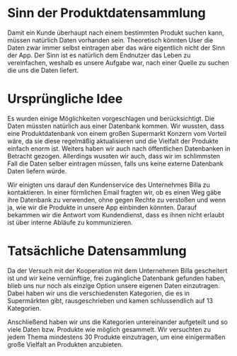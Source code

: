 # Sinn der Produktdatensammlung

Damit ein Kunde überhaupt nach einem bestimmten Produkt suchen kann, müssen natürlich Daten vorhanden sein. Theoretisch könnten User die Daten zwar immer selbst eintragen aber das wäre eigentlich nicht der Sinn der App. Der Sinn ist es natürlich dem Endnutzer das Leben zu vereinfachen, weshalb es unsere Aufgabe war, nach einer Quelle zu suchen die uns die Daten liefert.

# Ursprüngliche Idee

Es wurden einige Möglichkeiten vorgeschlagen und berücksichtigt. Die Daten müssten natürlich aus einer Datenbank kommen. Wir wussten, dass eine Produktdatenbank von einem großen Supermarkt Konzern vom Vorteil wäre, da sie diese regelmäßig aktualisieren und die Vielfalt der Produkte einfach enorm ist. Weiters haben wir auch nach öffentlichen Datenbanken in Betracht gezogen. Allerdings wussten wir auch, dass wir im schlimmsten Fall die Daten selber eintragen müssen, falls uns keine externe Datenbank Daten liefern würde. 

Wir einigten uns darauf den Kundenservice des Unternehmes Billa zu kontaktieren. In einer förmlichen Email fragten wir, ob es einen Weg gäbe ihre Datenbank zu verwenden, ohne gegen Rechte zu verstoßen und wenn ja, wie wir die Produkte in unsere App einbinden könnten. Darauf bekammen wir die Antwort vom Kundendienst, dass es ihnen nicht erlaubt ist über interne Abläufe zu kommunizieren.  

# Tatsächliche Datensammlung

Da der Versuch mit der Kooperation mit dem Unternehmen Billa gescheitert ist und wir keine vernünftige, frei zugängliche Datenbank gefunden haben, blieb uns nur noch als einzige Option unsere eigenen Daten einzutragen. Dabei haben wir uns die verschiedensten Kategorien, die es in Supermärkten gibt, rausgeschrieben und kamen schlussendlich auf 13 Kategorien. 

Anschließend haben wir uns die Kategorien untereinander aufgeteilt und so viele Daten bzw. Produkte wie möglich gesammelt. Wir versuchten zu jedem Thema mindestens 30 Produkte einzutragen, um eine einigermaßen große Vielfalt an Produkten anzubieten.